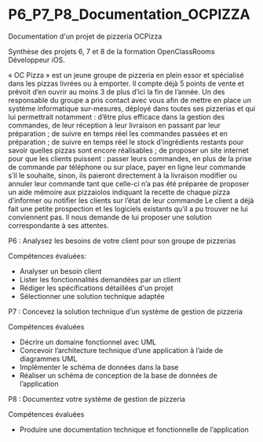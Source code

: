# P6_P7_P8_Documentation_OCPIZZA
Documentation d'un projet de pizzeria OCPizza

Synthèse des projets 6, 7 et 8 de la formation OpenClassRooms Développeur iOS.

« OC Pizza » est un jeune groupe de pizzeria en plein essor et spécialisé dans les pizzas livrées ou à emporter. Il compte déjà 5 points de vente et prévoit d’en ouvrir au moins 3 de plus d’ici la fin de l’année. Un des responsable du groupe a pris contact avec vous afin de mettre en place un système informatique sur-mesures, déployé dans toutes ses pizzerias et qui lui permettrait notamment :
d’être plus efficace dans la gestion des commandes, de leur réception à leur livraison en passant par leur préparation ;
de suivre en temps réel les commandes passées et en préparation ;
de suivre en temps réel le stock d’ingrédients restants pour savoir quelles pizzas sont encore réalisables ;
de proposer un site internet pour que les clients puissent :
passer leurs commandes, en plus de la prise de commande par téléphone ou sur place,
payer en ligne leur commande s’il le souhaite, sinon, ils paieront directement à la livraison
modifier ou annuler leur commande tant que celle-ci n’a pas été préparée
de proposer un aide mémoire aux pizzaiolos indiquant la recette de chaque pizza
d’informer ou notifier les clients sur l’état de leur commande
 Le client a déjà fait une petite prospection et les logiciels existants qu’il a pu trouver ne lui conviennent pas. Il nous demande de lui proposer une solution correspondante à ses attentes.

P6 : Analysez les besoins de votre client pour son groupe de pizzerias

Compétences évaluées:

- Analyser un besoin client
- Lister les fonctionnalités demandées par un client
- Rédiger les spécifications détaillées d'un projet
- Sélectionner une solution technique adaptée

P7 : Concevez la solution technique d’un système de gestion de pizzeria

Compétences évaluées

- Décrire un domaine fonctionnel avec UML
- Concevoir l’architecture technique d’une application à l’aide de diagrammes UML
- Implémenter le schéma de données dans la base
- Réaliser un schéma de conception de la base de données de l’application


P8 : Documentez votre système de gestion de pizzeria

Compétences évaluées

- Produire une documentation technique et fonctionnelle de l’application


